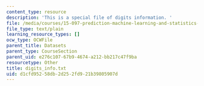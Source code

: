 ```yaml
---
content_type: resource
description: 'This is a special file of digits information. '
file: /media/courses/15-097-prediction-machine-learning-and-statistics-spring-2012/d1cfd95258db2d252fd921b39805907d_digits_info.txt
file_type: text/plain
learning_resource_types: []
ocw_type: OCWFile
parent_title: Datasets
parent_type: CourseSection
parent_uid: e276c107-67b9-4674-a212-bb217c47f9ba
resourcetype: Other
title: digits_info.txt
uid: d1cfd952-58db-2d25-2fd9-21b39805907d
---
```

